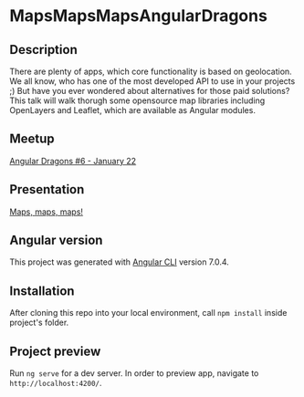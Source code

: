 # MapsMapsMapsAngularDragons

## Description

There are plenty of apps, which core functionality is based on geolocation. We all know, who has one of the most developed API to use in your projects ;) But have you ever wondered about alternatives for those paid solutions? This talk will walk thorugh some opensource map libraries including OpenLayers and Leaflet, which are available as Angular modules.

## Meetup

[Angular Dragons #6 - January 22](https://www.meetup.com/pl-PL/Angular-Dragons/events/257708165/)

## Presentation

[Maps, maps, maps!](https://slides.com/karomamczi/maps-maps-maps)

## Angular version

This project was generated with [Angular CLI](https://github.com/angular/angular-cli) version 7.0.4.

## Installation

After cloning this repo into your local environment, call `npm install` inside project's folder.

## Project preview

Run `ng serve` for a dev server. In order to preview app, navigate to `http://localhost:4200/`.

